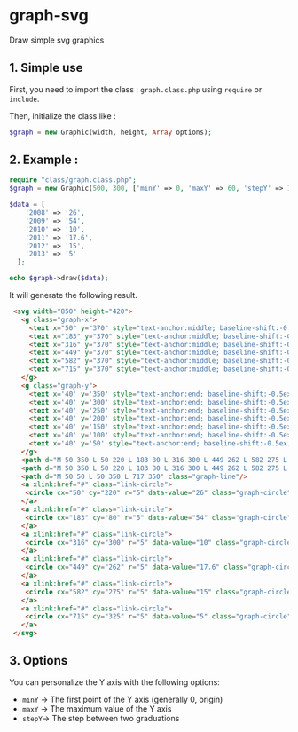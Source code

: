 # graph-svg
Draw simple svg graphics

## 1. Simple use

First, you need to import the class : `graph.class.php` using `require` or `include`.

Then, initialize the class like : 
```php 
$graph = new Graphic(width, height, Array options);
```

## 2. Example :
```php
require "class/graph.class.php";
$graph = new Graphic(500, 300, ['minY' => 0, 'maxY' => 60, 'stepY' => 10]);

$data = [
    '2008' => '26',
    '2009' => '54',
    '2010' => '10',
    '2011' => '17.6',
    '2012' => '15',
    '2013' => '5'
  ];

echo $graph->draw($data);
```

It will generate the following result.
```html
 <svg width="850" height="420">
   <g class="graph-x">
     <text x="50" y="370" style="text-anchor:middle; baseline-shift:-0.5ex;">2008</text>
     <text x="183" y="370" style="text-anchor:middle; baseline-shift:-0.5ex;">2009</text>
     <text x="316" y="370" style="text-anchor:middle; baseline-shift:-0.5ex;">2010</text>
     <text x="449" y="370" style="text-anchor:middle; baseline-shift:-0.5ex;">2011</text>
     <text x="582" y="370" style="text-anchor:middle; baseline-shift:-0.5ex;">2012</text>
     <text x="715" y="370" style="text-anchor:middle; baseline-shift:-0.5ex;">2013</text>
   </g>
   <g class="graph-y">
     <text x='40' y='350' style="text-anchor:end; baseline-shift:-0.5ex;">0</text>
     <text x='40' y='300' style="text-anchor:end; baseline-shift:-0.5ex;">10</text>
     <text x='40' y='250' style="text-anchor:end; baseline-shift:-0.5ex;">20</text>
     <text x='40' y='200' style="text-anchor:end; baseline-shift:-0.5ex;">30</text>
     <text x='40' y='150' style="text-anchor:end; baseline-shift:-0.5ex;">40</text>
     <text x='40' y='100' style="text-anchor:end; baseline-shift:-0.5ex;">50</text>
     <text x='40' y='50' style="text-anchor:end; baseline-shift:-0.5ex;">60</text>
   </g>
   <path d="M 50 350 L 50 220 L 183 80 L 316 300 L 449 262 L 582 275 L 715 325 L 715 350 " class="graph-fill"/>
   <path d="M 50 350 L 50 220 L 183 80 L 316 300 L 449 262 L 582 275 L 715 325 " class="graph-path"/>
   <path d="M 50 50 L 50 350 L 717 350" class="graph-line"/>
   <a xlink:href="#" class="link-circle">
    <circle cx="50" cy="220" r="5" data-value="26" class="graph-circle"/>
   </a>
   <a xlink:href="#" class="link-circle">
    <circle cx="183" cy="80" r="5" data-value="54" class="graph-circle"/>
   </a>
   <a xlink:href="#" class="link-circle">
    <circle cx="316" cy="300" r="5" data-value="10" class="graph-circle"/>
   </a>
   <a xlink:href="#" class="link-circle">
    <circle cx="449" cy="262" r="5" data-value="17.6" class="graph-circle"/>
   </a>
   <a xlink:href="#" class="link-circle">
    <circle cx="582" cy="275" r="5" data-value="15" class="graph-circle"/>
   </a>
   <a xlink:href="#" class="link-circle">
    <circle cx="715" cy="325" r="5" data-value="5" class="graph-circle"/>
   </a>
 </svg>
```

## 3. Options
You can personalize the Y axis with the following options:
 - `minY` -> The first point of the Y axis (generally 0, origin)
 - `maxY` -> The maximum value of the Y axis 
 - `stepY`-> The step between two graduations

